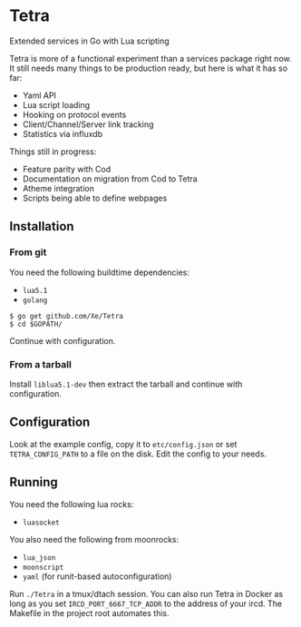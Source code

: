 Tetra
=====

Extended services in Go with Lua scripting

Tetra is more of a functional experiment than a services package right now. It 
still needs many things to be production ready, but here is what it has so far:

 - Yaml API
 - Lua script loading
 - Hooking on protocol events
 - Client/Channel/Server link tracking
 - Statistics via influxdb

Things still in progress:

 - Feature parity with Cod
 - Documentation on migration from Cod to Tetra
 - Atheme integration
 - Scripts being able to define webpages

## Installation

### From git

You need the following buildtime dependencies:

 - `lua5.1`
 - `golang`

```console
$ go get github.com/Xe/Tetra
$ cd $GOPATH/
```

Continue with configuration.

### From a tarball

Install `liblua5.1-dev` then extract the tarball and continue with 
configuration.

## Configuration

Look at the example config, copy it to `etc/config.json` or set 
`TETRA_CONFIG_PATH` to a file on the disk. Edit the config to your needs.

## Running

You need the following lua rocks:

 - `luasocket`

You also need the following from moonrocks:

 - `lua_json`
 - `moonscript`
 - `yaml` (for runit-based autoconfiguration)

Run `./Tetra` in a tmux/dtach session. You can also run Tetra in Docker as long 
as you set `IRCD_PORT_6667_TCP_ADDR` to the address of your ircd. The Makefile 
in the project root automates this.
